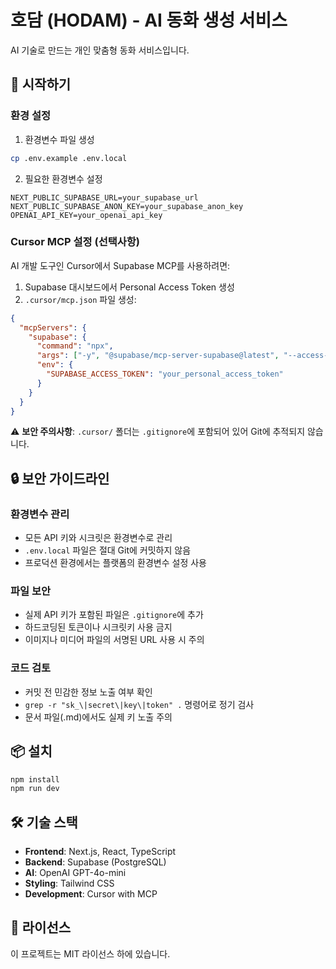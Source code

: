 # 호담 (HODAM) - AI 동화 생성 서비스

AI 기술로 만드는 개인 맞춤형 동화 서비스입니다.

## 🚀 시작하기

### 환경 설정

1. 환경변수 파일 생성

```bash
cp .env.example .env.local
```

2. 필요한 환경변수 설정

```
NEXT_PUBLIC_SUPABASE_URL=your_supabase_url
NEXT_PUBLIC_SUPABASE_ANON_KEY=your_supabase_anon_key
OPENAI_API_KEY=your_openai_api_key
```

### Cursor MCP 설정 (선택사항)

AI 개발 도구인 Cursor에서 Supabase MCP를 사용하려면:

1. Supabase 대시보드에서 Personal Access Token 생성
2. `.cursor/mcp.json` 파일 생성:

```json
{
  "mcpServers": {
    "supabase": {
      "command": "npx",
      "args": ["-y", "@supabase/mcp-server-supabase@latest", "--access-token"],
      "env": {
        "SUPABASE_ACCESS_TOKEN": "your_personal_access_token"
      }
    }
  }
}
```

⚠️ **보안 주의사항**: `.cursor/` 폴더는 `.gitignore`에 포함되어 있어 Git에 추적되지 않습니다.

## 🔒 보안 가이드라인

### 환경변수 관리

- 모든 API 키와 시크릿은 환경변수로 관리
- `.env.local` 파일은 절대 Git에 커밋하지 않음
- 프로덕션 환경에서는 플랫폼의 환경변수 설정 사용

### 파일 보안

- 실제 API 키가 포함된 파일은 `.gitignore`에 추가
- 하드코딩된 토큰이나 시크릿키 사용 금지
- 이미지나 미디어 파일의 서명된 URL 사용 시 주의

### 코드 검토

- 커밋 전 민감한 정보 노출 여부 확인
- `grep -r "sk_\|secret\|key\|token" .` 명령어로 정기 검사
- 문서 파일(.md)에서도 실제 키 노출 주의

## 📦 설치

```bash
npm install
npm run dev
```

## 🛠️ 기술 스택

- **Frontend**: Next.js, React, TypeScript
- **Backend**: Supabase (PostgreSQL)
- **AI**: OpenAI GPT-4o-mini
- **Styling**: Tailwind CSS
- **Development**: Cursor with MCP

## 📄 라이선스

이 프로젝트는 MIT 라이선스 하에 있습니다.
